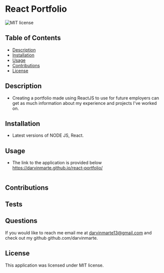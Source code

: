 # React Portfolio

![MIT license](https://img.shields.io/badge/license-MIT-blue)

## Table of Contents

- [Description](#description)
- [Installation](#installation)
- [Usage](#usage)
- [Contributions](#contributions)
- [License](#license)

## Description

- Creating a portfolio made using ReactJS to use for future employers can get as much information about my experience and projects I've worked on.

## Installation

- Latest versions of NODE JS, React.

## Usage

- The link to the application is provided below
https://darvinmarte.github.io/react-portfolio/ 

![]()
## Contributions

## Tests

## Questions

If you would like to reach me email me at darvinmarte13@gmail.com and check out my github github.com/darvinmarte.

## License

 This application was licensed under MIT license.